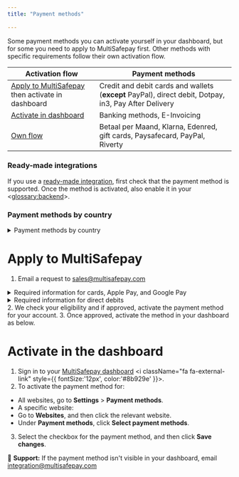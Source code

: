 ```yaml
---
title: "Payment methods"
 
---
```


Some payment methods you can activate yourself in your dashboard, but for some you need to apply to MultiSafepay first. Other methods with specific requirements follow their own activation flow.


| Activation flow | Payment methods |
|---|---|
| [Apply to MultiSafepay](#apply-to-multisafepay) then activate in dashboard | Credit and debit cards and wallets (**except** PayPal), direct debit, Dotpay, in3, Pay After Delivery |
| [Activate in dashboard](#activate-in-dashboard) | Banking methods, E-Invoicing |
| [Own flow](#own-flow) | Betaal per Maand, Klarna, Edenred, gift cards, Paysafecard, PayPal, Riverty |

### Ready-made integrations

If you use a [ready-made integration](/docs/our-integrations/), first check that the payment method is supported.
Once the method is activated, also enable it in your <<glossary:backend>>.

### Payment methods by country

<details id="payment-methods-by-country">
<summary>Payment methods by country</summary>
<br>

| Country | Payment methods |
|---|---|
| All countries | Alipay, Alipay+, American Express, Apple Pay, E-Invoicing, Google Pay, Maestro, Mastercard, PayPal, Paysafecard, Visa, WeChat Pay |
| Austria | EPS, Klarna, PayPal, Sofort, Trustly |
| Belgium | Bancontact, Belfius, CBC/KBC, Edenred, gift cards, Klarna, PayPal, Riverty, Sofort, Trustly |
| Bulgaria | PayPal, Trustly |
| Croatia | PayPal, Trustly |
| Cyprus | PayPal, Trustly |
| Czech Republic | PayPal, Trustly, TrustPay |
| Denmark | Dankort, Klarna, PayPal, Trustly |
| Estonia | PayPal, Trustly |
| Europe (SEPA area) | Bank transfer, direct debit, PayPal |
| Finland | PayPal, Trustly |
| France | Cartes Bancaires, Klarna, PayPal |
| Germany | Giropay, Klarna, Request to Pay, PayPal, Sofort, Trustly |
| Greece | PayPal, Trustly |
| Hungary | PayPal, Trustly |
| Ireland | PayPal, Trustly |
| Italy | Klarna, MyBank, PayPal, Postepay, Sofort, Trustly |
| Latvia | PayPal, Trustly |
| Lithuania | PayPal, Trustly |
| Luxembourg | PayPal, Trustly |
| Malta | PayPal, Trustly |
| Netherlands | Gift cards, iDEAL, in3, Klarna, Pay After Delivery, PayPal, Riverty, Trustly |
| Norway | Klarna, PayPal, Trustly |
| Poland | Dotpay, PayPal, Sofort, Trustly |
| Portugal | PayPal, Trustly |
| Romania | PayPal, Trustly |
| Slovakia | PayPal, Trustly |
| Slovenia | PayPal, Trustly |
| Spain | Klarna, PayPal, Sofort, Trustly |
| Sweden | Klarna, PayPal, Trustly |
| Switzerland | PayPal, Sofort |
| United Kingdom | PayPal, Trustly |

</details>

# Apply to MultiSafepay

1. Email a request to [sales@multisafepay.com](mailto:sales@multisafepay.com)


<details id="required-information-for-cards-apple-google">
<summary>Required information for cards, Apple Pay, and Google Pay</summary>
<br>

For cards, Apple Pay, and Google Pay, include in the request your:
- Average, minimum, and maximum transaction amount
- Annual turnover

<br>

</details>

<details id="required-information-for-direct-debits">
<summary>Required information for direct debits</summary>
<br>

For direct debits, include in the request the following information:
- Monthly and annual direct debit transaction volume
- Minimum and maximum transaction amount
- Type of products sold using this payment method
- Whether you want to accept [recurring payments](/docs/recurring-payments/)
- Whether any subscriptions are monthly, quarterly, or annual
- Any additional information we request

<br>

We send you an agreement to sign and email back to us.

</details>
2. We check your eligibility and if approved, activate the payment method for your account.
3. Once approved, activate the method in your dashboard as below.

# Activate in the dashboard

1. Sign in to your <a href="https://merchant.multisafepay.com" target="_blank">MultiSafepay dashboard</a> <i className="fa fa-external-link" style={{ fontSize:'12px', color:'#8b929e' }}></i>.
2. To activate the payment method for:
- All websites, go to **Settings** > **Payment methods**.
- A specific website:
- Go to **Websites**, and then click the relevant website.
- Under **Payment methods**, click **Select payment methods**.
3. Select the checkbox for the payment method, and then click **Save changes**.

💬 **Support:** If the payment method isn't visible in your dashboard, email <integration@multisafepay.com>



